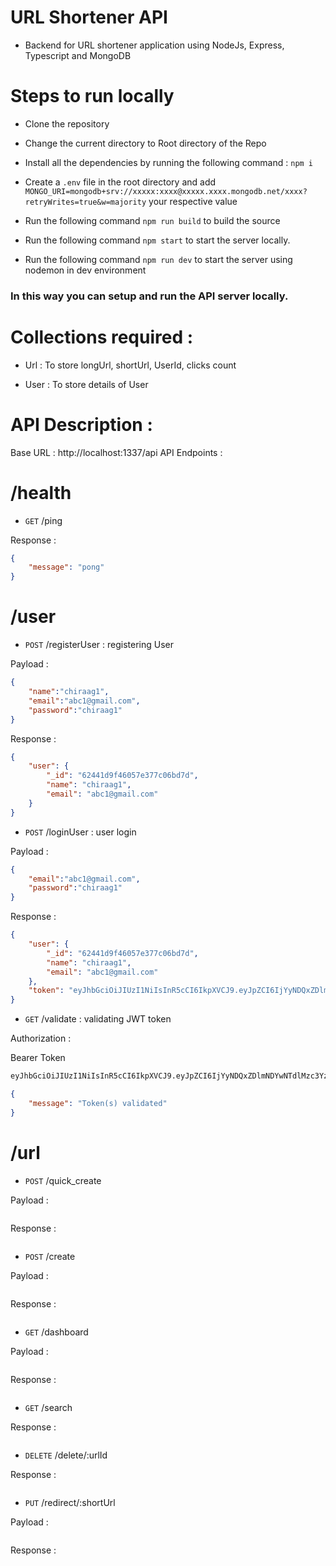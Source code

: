 # URL Shortener API

- Backend for URL shortener application using NodeJs, Express, Typescript and MongoDB


# Steps to run locally 

- Clone the repository

- Change the current directory to Root directory of the Repo

- Install all the dependencies by running the following command : `npm i`

- Create a `.env` file in the root directory and 
add `MONGO_URI=mongodb+srv://xxxxx:xxxx@xxxxx.xxxx.mongodb.net/xxxx?retryWrites=true&w=majority` your respective value

- Run the following command `npm run build` to build the source

- Run the following command `npm start` to start the server locally.

- Run the following command `npm run dev` to start the server using nodemon in dev environment


### In this way you can setup and run the API server locally.


# Collections required :

* Url : To store longUrl, shortUrl, UserId, clicks count 


* User : To store details of User


# API Description :

Base URL : http://localhost:1337/api
API Endpoints :


# /health

* `GET` /ping

Response :
```json
{
    "message": "pong"
}
```

# /user

* `POST` /registerUser : registering User


Payload :
```json
{
    "name":"chiraag1",
    "email":"abc1@gmail.com",
    "password":"chiraag1"
}
```

Response :
```json
{
    "user": {
        "_id": "62441d9f46057e377c06bd7d",
        "name": "chiraag1",
        "email": "abc1@gmail.com"
    }
}
```

* `POST` /loginUser : user login

Payload :
```json
{
    "email":"abc1@gmail.com",
    "password":"chiraag1"
}
```

Response :
```json
{
    "user": {
        "_id": "62441d9f46057e377c06bd7d",
        "name": "chiraag1",
        "email": "abc1@gmail.com"
    },
    "token": "eyJhbGciOiJIUzI1NiIsInR5cCI6IkpXVCJ9.eyJpZCI6IjYyNDQxZDlmNDYwNTdlMzc3YzA2YmQ3ZCIsImlhdCI6MTY0ODYzMTQ0MywiZXhwIjoxNjQ4NjM1MDQzfQ.eu8lFz8R0f2eUB7s095hnNCCxcfyhi2MxvwzmMe4wwI"
}
```

* `GET` /validate : validating JWT token

Authorization :

Bearer Token 
```s
eyJhbGciOiJIUzI1NiIsInR5cCI6IkpXVCJ9.eyJpZCI6IjYyNDQxZDlmNDYwNTdlMzc3YzA2YmQ3ZCIsImlhdCI6MTY0ODYzMTQ0MywiZXhwIjoxNjQ4NjM1MDQzfQ.eu8lFz8R0f2eUB7s095hnNCCxcfyhi2MxvwzmMe4wwI
```


```json
{
    "message": "Token(s) validated"
}
```


# /url

* `POST` /quick_create

Payload :
```json

```

Response :
```json

```


* `POST` /create

Payload :
```json

```

Response :
```json

```


* `GET` /dashboard

Payload :
```json

```

Response :
```json

```
* `GET` /search


Response :
```json

```

* `DELETE` /delete/:urlId

Response :
```json

```

* `PUT` /redirect/:shortUrl

Payload :
```json

```

Response :
```json

```

